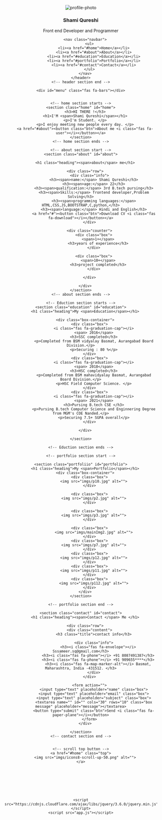<!DOCTYPE html>
<html lang="en">

<head>
    <meta charset="UTF-8">
    <meta http-equiv="X-UA-Compatible" content="IE=edge">
    <meta name="viewport" content="width=device-width, initial-scale=1.0">
    <title>Sameer Qureshi's Portfolio Website</title>
    <link rel="stylesheet" href="https://cdnjs.cloudflare.com/ajax/libs/font-awesome/5.15.3/css/all.min.css" />
    <link rel="stylesheet" href="style1.css">
</head>

<body>
    <!-- header section -->
    <header>
        <div class="user">
            <img src="imgs/m1.jpg " alt="profile-photo">
            <h3 class="name">Shami Qureshi</h3>
            <p class="post">Front end Developer and Programmer</p>
        </div>

        <nav class="navbar">
            <ul>
                <li><a href="#home">Home</a></li>
                <li><a href="#about">About</a></li>
                <li><a href="#education">Education</a></li>
                <li><a href="#portfolio">Portfolio</a></li>
                <li><a href="#contact">Contact</a></li>
            </ul>
        </nav>
    </header>
    <!-- header section end -->

    <div id="menu" class="fas fa-bars"></div>


    <!-- home section starts -->
    <section class="home" id="home">
        <h3>HI THERE !</h3>
        <h1>I'M <span>Shami Qureshi</span></h1>
        <p>I'm Student. </p>
        <p>I enjoy meeting new people every day. </p>
        <a href="#about"><button class="btn">About me <i class="fas fa-user"></i></button></a>
    </section>
    <!-- home section ends -->

    <!-- about section start -->
    <section class="about" id="about">

        <h1 class="heading"><span>about</span> me</h1>

        <div class="row">
            <div class="info">
                <h3><span>name:</span> Shami Qureshi</h3>
                <h3><span>age:</span> 22</h3>
                <h3><span>qualification:</span> 3rd B.tech pursing</h3>
                <h3><span>Skills:</span> frontend developer,Problem Solving</h3>
                <h3><span>programming languages:</span> HTML,CSS,JS,BOOTSTRAP,C,python,</h3>
                <h3><span>language:</span> Hindi and English</h3>
                <a href="#"><button class="btn">Download CV <i class="fas fa-download"></i></button></a>
            </div>

            <div class="counter">
                <div class="box">
                    <span>1+</span>
                    <h3>years of experience</h3>
                </div>

                <div class="box">
                    <span>10+</span>
                    <h3>project completed</h3>
                </div>

            </div>

        </div>
    </section>
    <!-- about section ends -->

    <!-- Eduction section starts -->
    <section class="education" id="education">
        <h1 class="heading">My <span>Education</span></h1>

        <div class="box-container">
            <div class="box">
                <i class="fas fa-graduation-cap"></i>
                <span> 2016</span>
                <h3>SSC completed</h3>
                <p>Completed from BSM vidyalay Basmat, Aurangabad Board Division.</p>
                <p>Securing : 80 %</p>
            </div>
            <div class="box">
                <i class="fas fa-graduation-cap"></i>
                <span> 2018</span>
                <h3>HSC completed</h3>
                <p>Completed from BSM mahavidyalay Basmat, Aurangabad Board Division.</p>
                <p>HSC Field Computer Science. </p>
            </div>
            <div class="box">
                <i class="fas fa-graduation-cap"></i>
                <span> 2021</span>
                <h3>Pursing B.tech CSE </h3>
                <p>Pursing B.tech Computer Science and Enginnering Degree from MGM's COE Nanded.</p>
                <p>Securing 7.5+ SGPA overall</p>
            </div>

        </div>

    </section>

    <!-- Eduction section ends -->

    <!-- portfolio section start -->

    <section class="portfoliio" id="portfolio">
        <h1 class="heading">My <span>Portfolio</span></h1>
        <div class="box-container">
            <div class="box">
                <img src="imgs/p10.jpg" alt="">
            </div>

            <div class="box">
                <img src="imgs/p2.jpg" alt="">
            </div>

            <div class="box">
                <img src="imgs/p3.jpg" alt="">
            </div>

            <div class="box">
                <img src="imgs/mainImg2.jpg" alt="">
            </div>
            <div class="box">
                <img src="imgs/p7.jpg" alt="">
            </div>
            <div class="box">
                <img src="imgs/p12.jpg" alt="">
            </div>
            <div class="box">
                <img src="imgs/p11.jpg" alt="">
            </div>
            <div class="box">
                <img src="imgs/p112.jpg" alt="">
            </div>
        </div>
    </section>

    <!-- portfolio section end -->

    <section class="contact" id="contact">
        <h1 class="heading"><span>Contact </span> Me </h1>

        <div class="row">
            <div class="content">
                <h3 class="title">contact info</h3>

                <div class="info">
                    <h3><i class="fas fa-envelope"></i> Sssameer.sq@gmail.com</h3>
                    <h3><i class="fas fa-phone"></i> +91 8087491387</h3>
                    <h3><i class="fas fa-phone"></i> +91 909655****</h3>
                    <h3><i class="fas fa-map-marker-alt"></i> Basmat, Maharashtra, India -431512. </h3>
                </div>
            </div>

            <form action="">
                <input type="text" placeholder="name" class="box">
                <input type="text" placeholder="email" class="box">
                <input type="text" placeholder="subject" class="box">
                <textarea name="" id="" cols="30" rows="10" class="box message" placeholder="message"></textarea>
                <button type="submit" class="btn">Send <i class="fas fa-paper-plane"></i></button>
            </form>
        </div>

    </section>
    <!-- contact section end -->


    <!-- scroll top button -->
    <a href="#home" class="top">
        <img src="imgs/icons8-scroll-up-50.png" alt="">
    </a>








    <script src="https://cdnjs.cloudflare.com/ajax/libs/jquery/3.6.0/jquery.min.js"></script>
    <script src="app.js"></script>
</body>

</html>
